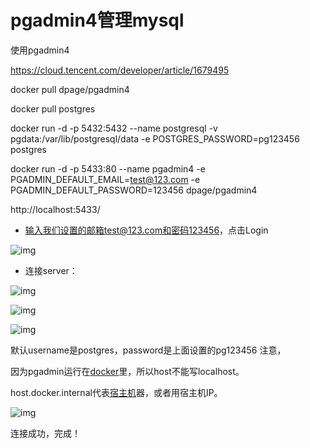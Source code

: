 # pgadmin4管理mysql

使用pgadmin4

https://cloud.tencent.com/developer/article/1679495

docker pull dpage/pgadmin4

docker pull postgres



docker run -d -p 5432:5432 --name postgresql -v pgdata:/var/lib/postgresql/data -e POSTGRES_PASSWORD=pg123456 postgres

docker run -d -p 5433:80 --name pgadmin4 -e PGADMIN_DEFAULT_EMAIL=test@123.com -e PGADMIN_DEFAULT_PASSWORD=123456 dpage/pgadmin4



http://localhost:5433/

- 输入我们设置的邮箱test@123.com和密码123456，点击Login

![img](https://cdn.nlark.com/yuque/0/2022/png/28823371/1665052561393-64e80c63-4fd5-4d3a-af9b-d738fad66cc0.png)

- 连接server：

![img](https://cdn.nlark.com/yuque/0/2022/png/28823371/1665052561588-2083a757-3e74-4cde-b8e6-1e4b922186d3.png)

![img](https://cdn.nlark.com/yuque/0/2022/png/28823371/1665052561413-3cafbac6-aebe-4796-8c97-572d5c62e1e5.png)

![img](https://cdn.nlark.com/yuque/0/2022/png/28823371/1665052561393-81ebc1d7-8682-4059-9ab5-d9f328d18dfb.png)

默认username是postgres，password是上面设置的pg123456 注意，

因为pgadmin运行在[docker](https://cloud.tencent.com/product/tke?from=10680)里，所以host不能写localhost。

host.docker.internal代表[宿主机](https://cloud.tencent.com/product/cdh?from=10680)器，或者用宿主机IP。

![img](https://cdn.nlark.com/yuque/0/2022/png/28823371/1665052561381-97828694-6970-4599-af4f-6a06e51b6556.png)

连接成功，完成！